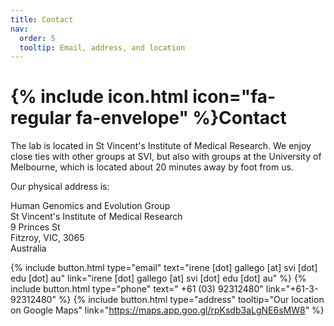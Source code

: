 ```yaml
---
title: Contact
nav:
  order: 5
  tooltip: Email, address, and location
---
```


# {% include icon.html icon="fa-regular fa-envelope" %}Contact

The lab is located in St Vincent's Institute of Medical Research. We enjoy close ties with other groups at SVI, but also with groups at the University of Melbourne, which is located about 20 minutes away by foot from us.

Our physical address is:

Human Genomics and Evolution Group\
St Vincent's Institute of Medical Research\
9 Princes St\
Fitzroy, VIC, 3065\
Australia

{%
  include button.html
  type="email"
  text="irene [dot] gallego [at] svi [dot] edu [dot] au"
  link="irene [dot] gallego [at] svi [dot] edu [dot] au"
%}
{%
  include button.html
  type="phone"
  text=" +61 (03) 92312480"
  link="+61-3-92312480"
%}
{%
  include button.html
  type="address"
  tooltip="Our location on Google Maps"
  link="https://maps.app.goo.gl/rpKsdb3aLgNE6sMW8"
%}